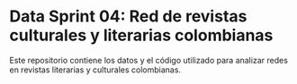# Data Sprint 04: Red de revistas culturales y literarias colombianas 
Este repositorio contiene los datos y el código utilizado para analizar redes en revistas literarias y culturales colombianas.
